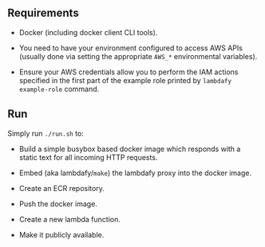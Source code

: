 ## Requirements

- Docker (including docker client CLI tools).

- You need to have your environment configured to access AWS APIs
  (usually done via setting the appropriate `AWS_*` environmental
  variables).

- Ensure your AWS credentials allow you to perform the IAM actions
  specified in the first part of the example role printed by `lambdafy
  example-role` command.

## Run

Simply run `./run.sh` to:

- Build a simple busybox based docker image which responds with a static
  text for all incoming HTTP requests.

- Embed (aka lambdafy/`make`) the lambdafy proxy into the docker image.

- Create an ECR repository.

- Push the docker image.

- Create a new lambda function.

- Make it publicly available.
